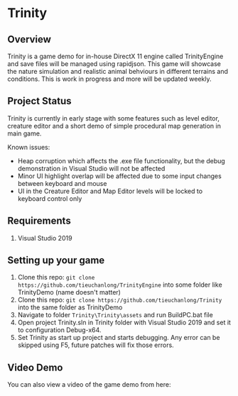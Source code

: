 # Trinity

## Overview
Trinity is a game demo for in-house DirectX 11 engine called TrinityEngine and save files will be managed using rapidjson. This game will showcase the nature simulation and realistic animal behviours in different terrains and conditions.
This is work in progress and more will be updated weekly. 

## Project Status
Trinity is currently in early stage with some features such as level editor, creature editor and a short demo of simple procedural map generation in main game.

Known issues:
* Heap corruption which affects the .exe file functionality, but the debug demonstration in Visual Studio will not be affected
* Minor UI highlight overlap will be affected due to some input changes between keyboard and mouse
* UI in the Creature Editor and Map Editor levels will be locked to keyboard control only

## Requirements

1. Visual Studio 2019

## Setting up your game

1. Clone this repo: `git clone https://github.com/tieuchanlong/TrinityEngine` into some folder like TrinityDemo (name doesn't matter)
2. Clone this repo: `git clone https://github.com/tieuchanlong/Trinity` into the same folder as TrinityDemo
3. Navigate to folder `Trinity\Trinity\assets` and run BuildPC.bat file
4. Open project Trinity.sln in Trinity folder with Visual Studio 2019 and set it to configuration Debug-x64.
5. Set Trinity as start up project and starts debugging. Any error can be skipped using F5, future patches will fix those errors.

## Video Demo

You can also view a video of the game demo from here:
